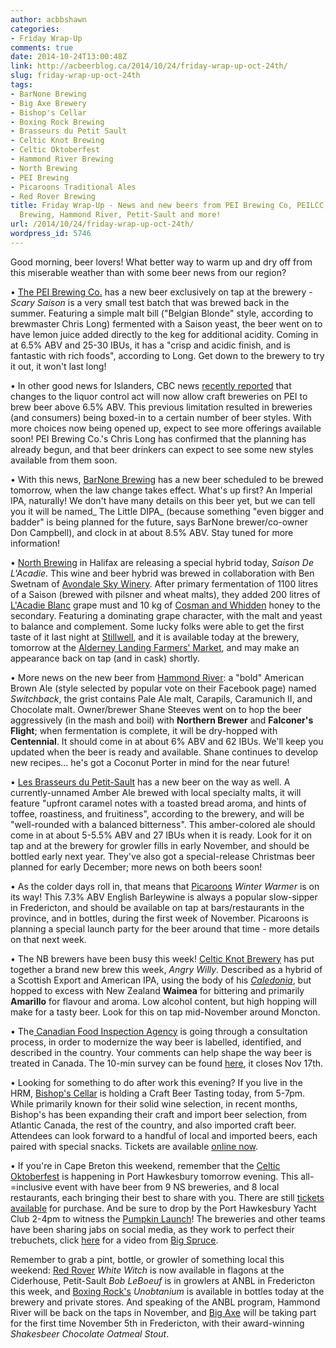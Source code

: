 ```yaml
---
author: acbbshawn
categories:
- Friday Wrap-Up
comments: true
date: 2014-10-24T13:00:48Z
link: http://acbeerblog.ca/2014/10/24/friday-wrap-up-oct-24th/
slug: friday-wrap-up-oct-24th
tags:
- BarNone Brewing
- Big Axe Brewery
- Bishop's Cellar
- Boxing Rock Brewing
- Brasseurs du Petit Sault
- Celtic Knot Brewing
- Celtic Oktoberfest
- Hammond River Brewing
- North Brewing
- PEI Brewing
- Picaroons Traditional Ales
- Red Rover Brewing
title: Friday Wrap-Up - News and new beers from PEI Brewing Co, PEILCC, BarNone, North
  Brewing, Hammond River, Petit-Sault and more!
url: /2014/10/24/friday-wrap-up-oct-24th/
wordpress_id: 5746
---
```


Good morning, beer lovers! What better way to warm up and dry off from this miserable weather than with some beer news from our region?

• [The PEI Brewing Co.](http://peibrewingcompany.com/) has a new beer exclusively on tap at the brewery - _Scary Saison_ is a very small test batch that was brewed back in the summer. Featuring a simple malt bill ("Belgian Blonde" style, according to brewmaster Chris Long) fermented with a Saison yeast, the beer went on to have lemon juice added directly to the keg for additional acidity. Coming in at 6.5% ABV and 25-30 IBUs, it has a "crisp and acidic finish, and is fantastic with rich foods", according to Long. Get down to the brewery to try it out, it won't last long!

• In other good news for Islanders, CBC news [recently reported](http://www.cbc.ca/news/canada/prince-edward-island/p-e-i-microbreweries-able-to-produce-stronger-beer-1.2809043) that changes to the liquor control act will now allow craft breweries on PEI to brew beer above 6.5% ABV. This previous limitation resulted in breweries (and consumers) being boxed-in to a certain number of beer styles. With more choices now being opened up, expect to see more offerings available soon! PEI Brewing Co.'s Chris Long has confirmed that the planning has already begun, and that beer drinkers can expect to see some new styles available from them soon.

• With this news, [BarNone Brewing](https://www.facebook.com/BarNone.Brewing) has a new beer scheduled to be brewed tomorrow, when the law change takes effect. What's up first? An Imperial IPA, naturally! We don't have many details on this beer yet, but we can tell you it will be named_ The Little DIPA_ (because something "even bigger and badder" is being planned for the future, says BarNone brewer/co-owner Don Campbell), and clock in at about 8.5% ABV. Stay tuned for more information!

• [North Brewing](http://www.northbrewing.ca/) in Halifax are releasing a special hybrid today, _Saison De L'Acadie_. This wine and beer hybrid was brewed in collaboration with Ben Swetnam of [Avondale Sky Winery](http://www.avondalesky.com/). After primary fermentation of 1100 litres of a Saison (brewed with pilsner and wheat malts), they added 200 litres of  [L'Acadie Blanc](http://en.wikipedia.org/wiki/L'Acadie_blanc) grape must and 10 kg of [Cosman and Whidden](http://www.novascotiahoney.com/) honey to the secondary. Featuring a dominating grape character, with the malt and yeast to balance and complement. Some lucky folks were able to get the first taste of it last night at [Stillwell](http://www.barstillwell.com/), and it is available today at the brewery, tomorrow at the [Alderney Landing Farmers' Market](http://www.alderneylanding.com/market/), and may make an appearance back on tap (and in cask) shortly.

• More news on the new beer from [Hammond River](https://www.facebook.com/hammondriverbrewery): a "bold" American Brown Ale (style selected by popular vote on their Facebook page) named _Switchback_, the grist contains Pale Ale malt, Carapils, Caramunich II, and Chocolate malt. Owner/brewer Shane Steeves went on to hop the beer aggressively (in the mash and boil) with **Northern Brewer** and **Falconer's Flight**; when fermentation is complete, it will be dry-hopped with **Centennial**. It should come in at about 6% ABV and 62 IBUs. We'll keep you updated when the beer is ready and available. Shane continues to develop new recipes... he's got a Coconut Porter in mind for the near future!

• [Les Brasseurs du Petit-Sault](http://brasseurspetitsault.com/) has a new beer on the way as well. A currently-unnamed Amber Ale brewed with local specialty malts, it will feature "upfront caramel notes with a toasted bread aroma, and hints of toffee, roastiness, and fruitiness", according to the brewery, and will be "well-rounded with a balanced bitterness". This amber-colored ale should come in at about 5-5.5% ABV and 27 IBUs when it is ready. Look for it on tap and at the brewery for growler fills in early November, and should be bottled early next year. They've also got a special-release Christmas beer planned for early December; more news on both beers soon!

• As the colder days roll in, that means that [Picaroons](https://www.facebook.com/picaroons) _Winter Warmer_ is on its way! This 7.3% ABV English Barleywine is always a popular slow-sipper in Fredericton, and should be available on tap at bars/restaurants in the province, and in bottles, during the first week of November. Picaroons is planning a special launch party for the beer around that time - more details on that next week.

• The NB brewers have been busy this week! [Celtic Knot Brewery](https://www.facebook.com/CelticKnotBrewing) has put together a brand new brew this week, _Angry Willy_. Described as a hybrid of a Scottish Export and American IPA, using the body of his [_Caledonia_](http://acbeerblog.ca/2014/10/03/friday-wrap-up-20141003/), but hopped to excess with New Zealand **Waimea** for bittering and primarily **Amarillo** for flavour and aroma. Low alcohol content, but high hopping will make for a tasty beer. Look for this on tap mid-November around Moncton.

• The[ Canadian Food Inspection Agency](http://www.inspection.gc.ca/eng/1297964599443/1297965645317) is going through a consultation process, in order to modernize the way beer is labelled, identified, and described in the country. Your comments can help shape the way beer is treated in Canada. The 10-min survey can be found [here](http://www.inspection.gc.ca/about-the-cfia/accountability/consultations/beer-standards/eng/1412279715152/1412279765320), it closes Nov 17th.

• Looking for something to do after work this evening? If you live in the HRM, [Bishop's Cellar](http://bishopscellar.com/) is holding a Craft Beer Tasting today, from 5-7pm. While primarily known for their solid wine selection, in recent months, Bishop's has been expanding their craft and import beer selection, from Atlantic Canada, the rest of the country, and also imported craft beer. Attendees can look forward to a handful of local and imported beers, each paired with special snacks. Tickets are available [online now](http://bishopscellar.com/2014/08/craft-beer-tasting/).

• If you're in Cape Breton this weekend, remember that the [Celtic Oktoberfest](http://celticoktoberfest.ca/) is happening in Port Hawkesbury tomorrow evening. This all-=inclusive event with have beer from 9 NS breweries, and 8 local restaurants, each bringing their best to share with you. There are still [tickets available](https://www.eventbrite.ca/e/celtic-oktoberfest-tickets-11242166623) for purchase. And be sure to drop by the Port Hawkesbury Yacht Club 2-4pm to witness the [Pumpkin Launch](https://www.facebook.com/events/699336286807411/?ref=br_tf)! The breweries and other teams have been sharing jabs on social media, as they work to perfect their trebuchets, click [here](http://t.co/XBLXRelbUV) for a video from [Big Spruce](http://www.bigspruce.ca/).

Remember to grab a pint, bottle, or growler of something local this weekend: [Red Rover](http://www.redroverbrew.com/) _White Witch_ is now available in flagons at the Ciderhouse, Petit-Sault _Bob LeBoeuf_ is in growlers at ANBL in Fredericton this week, and [Boxing Rock's](http://www.boxingrock.ca/) _Unobtanium_ is available in bottles today at the brewery and private stores. And speaking of the ANBL program, Hammond River will be back on the taps in November, and [Big Axe](http://www.bigaxe.ca/) will be taking part for the first time November 5th in Fredericton, with their award-winning _Shakesbeer Chocolate Oatmeal Stout_.

